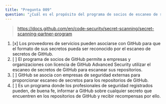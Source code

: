 ```yaml
---
title: "Pregunta 009"
question: "¿Cuál es el propósito del programa de socios de escaneo de secretos?"
---
```


> https://docs.github.com/en/code-security/secret-scanning/secret-scanning-partner-program
1. [x] Los proveedores de servicios pueden asociarse con GitHub para que el formato de sus secretos pueda ser reconocido por el escaneo de secretos de GitHub.
1. [ ] El programa de socios de GitHub permite a empresas y organizaciones con licencia de GitHub Advanced Security utilizar el escaneo de secretos de GitHub para escanear sus repositorios.
1. [ ] GitHub se asocia con empresas de seguridad externas para proporcionar escaneo de secretos para los repositorios de GitHub.
1. [ ] Es un programa donde los profesionales de seguridad registrados pueden, de buena fe, informar a GitHub sobre cualquier secreto que encuentren en los repositorios de GitHub y recibir recompensas por ello.
